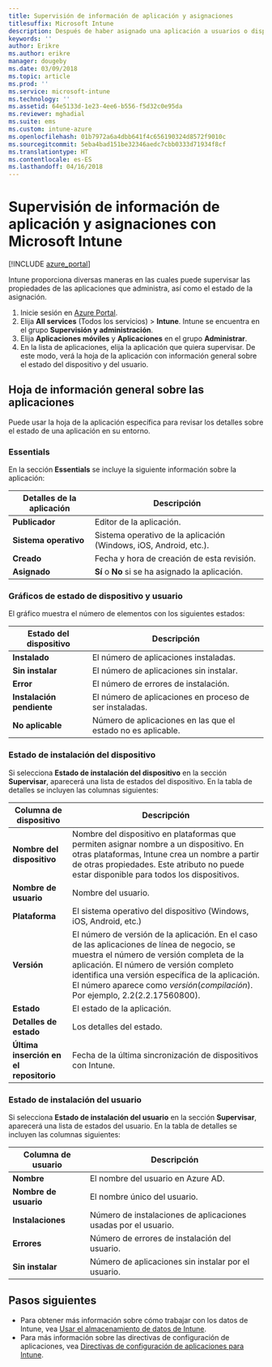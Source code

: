 ```yaml
---
title: Supervisión de información de aplicación y asignaciones
titlesuffix: Microsoft Intune
description: Después de haber asignado una aplicación a usuarios o dispositivos, use esta información para que le ayude a supervisar su estado.
keywords: ''
author: Erikre
ms.author: erikre
manager: dougeby
ms.date: 03/09/2018
ms.topic: article
ms.prod: ''
ms.service: microsoft-intune
ms.technology: ''
ms.assetid: 64e5133d-1e23-4ee6-b556-f5d32c0e95da
ms.reviewer: mghadial
ms.suite: ems
ms.custom: intune-azure
ms.openlocfilehash: 01b7972a6a4dbb641f4c656190324d8572f9010c
ms.sourcegitcommit: 5eba4bad151be32346aedc7cbb0333d71934f8cf
ms.translationtype: HT
ms.contentlocale: es-ES
ms.lasthandoff: 04/16/2018
---
```

# <a name="how-to-monitor-app-information-and-assignments-with-microsoft-intune"></a>Supervisión de información de aplicación y asignaciones con Microsoft Intune

[!INCLUDE [azure_portal](./includes/azure_portal.md)]

Intune proporciona diversas maneras en las cuales puede supervisar las propiedades de las aplicaciones que administra, así como el estado de la asignación.

1. Inicie sesión en [Azure Portal](https://portal.azure.com).
2. Elija **All services** (Todos los servicios)  > **Intune**. Intune se encuentra en el grupo **Supervisión y administración**.
3. Elija **Aplicaciones móviles** y **Aplicaciones** en el grupo **Administrar**.
5. En la lista de aplicaciones, elija la aplicación que quiera supervisar. De este modo, verá la hoja de la aplicación con información general sobre el estado del dispositivo y del usuario.

## <a name="app-overview-blade"></a>Hoja de información general sobre las aplicaciones

Puede usar la hoja de la aplicación específica para revisar los detalles sobre el estado de una aplicación en su entorno.

### <a name="essentials"></a>Essentials
En la sección **Essentials** se incluye la siguiente información sobre la aplicación:

 | **Detalles de la aplicación**            | **Descripción**                                                      |
|------------------------|------------------------------------------------------------------|
| **Publicador**          | Editor de la aplicación.                                            |
| **Sistema operativo**   | Sistema operativo de la aplicación (Windows, iOS, Android, etc.). |
| **Creado**             | Fecha y hora de creación de esta revisión.                         |
| **Asignado**           | **Sí** o **No** si se ha asignado la aplicación.                  |

### <a name="device-and-user-status-graphs"></a>Gráficos de estado de dispositivo y usuario
El gráfico muestra el número de elementos con los siguientes estados:

| **Estado del dispositivo**       | **Descripción**                                       |
|-----------------------|-------------------------------------------------------|
| **Instalado**         | El número de aplicaciones instaladas.                         |
| **Sin instalar**     | El número de aplicaciones sin instalar.                     |
| **Error**            | El número de errores de instalación.                   |
| **Instalación pendiente**   | El número de aplicaciones en proceso de ser instaladas. |
| **No aplicable**           | Número de aplicaciones en las que el estado no es aplicable.            |

### <a name="device-install-status"></a>Estado de instalación del dispositivo

Si selecciona **Estado de instalación del dispositivo** en la sección **Supervisar**, aparecerá una lista de estados del dispositivo. En la tabla de detalles se incluyen las columnas siguientes:

| **Columna de dispositivo**      | **Descripción**                                                                                                                                                                                                                                            |
|----------------------|------------------------------------------------------------------------------------------------------------------------------------------------------------------------------------------------------------------------------------------------------------|
| **Nombre del dispositivo**      | Nombre del dispositivo en plataformas que permiten asignar nombre a un dispositivo. En otras plataformas, Intune crea un nombre a partir de otras propiedades. Este atributo no puede estar disponible para todos los dispositivos.                                                                       |
| **Nombre de usuario**        | Nombre del usuario.                                                                                                                                                                                                                                      |
| **Plataforma**         | El sistema operativo del dispositivo (Windows, iOS, Android, etc.)                                                                                                                                                                                           |
| **Versión**          | El número de versión de la aplicación. En el caso de las aplicaciones de línea de negocio, se muestra el número de versión completa de la aplicación. El número de versión completo identifica una versión específica de la aplicación. El número aparece como _versión_(_compilación_). Por ejemplo, 2.2(2.2.17560800). |
| **Estado**           | El estado de la aplicación.                                                                                                                                                                                                                                     |
| **Detalles de estado**   | Los detalles del estado.                                                                                                                                                                                                                                     |
| **Última inserción en el repositorio**    | Fecha de la última sincronización de dispositivos con Intune.                                                                                                                                                                                                                  |


### <a name="user-install-status"></a>Estado de instalación del usuario

Si selecciona **Estado de instalación del usuario** en la sección **Supervisar**, aparecerá una lista de estados del usuario. En la tabla de detalles se incluyen las columnas siguientes:

| **Columna de usuario**     | **Descripción**                           |
|---------------------|-------------------------------------------|
| **Nombre**            | El nombre del usuario en Azure AD.         |
| **Nombre de usuario**       | El nombre único del usuario.              |
| **Instalaciones**   | Número de instalaciones de aplicaciones usadas por el usuario. |
| **Errores**        | Número de errores de instalación del usuario.     |
| **Sin instalar**   | Número de aplicaciones sin instalar por el usuario. |


## <a name="next-steps"></a>Pasos siguientes

- Para obtener más información sobre cómo trabajar con los datos de Intune, vea [Usar el almacenamiento de datos de Intune](reports-nav-create-intune-reports.md).
- Para más información sobre las directivas de configuración de aplicaciones, vea [Directivas de configuración de aplicaciones para Intune](app-configuration-policies-overview.md).